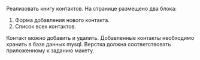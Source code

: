 Реализовать книгу контактов. 
На странице размещено два блока: 
1.  Форма добавления нового контакта. 
2.  Список всех контактов.

Контакт можно добавить и удалить. Добавленные контакты необходимо хранить в базе данных mysql. Верстка должна соответствовать приложенному к заданию макету. 

